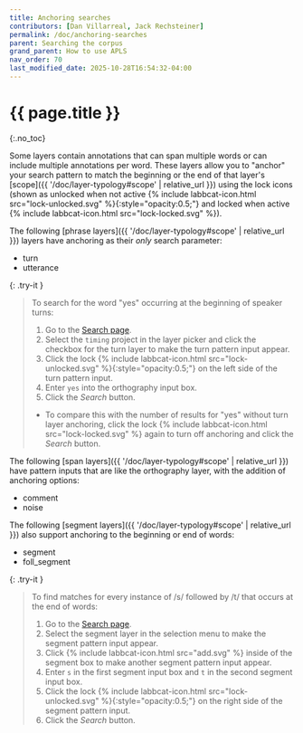 ```yaml
---
title: Anchoring searches
contributors: [Dan Villarreal, Jack Rechsteiner]
permalink: /doc/anchoring-searches
parent: Searching the corpus
grand_parent: How to use APLS
nav_order: 70
last_modified_date: 2025-10-28T16:54:32-04:00
---
```


# {{ page.title }}
{:.no_toc}

Some layers contain annotations that can span multiple words or can include multiple annotations per word.
These layers allow you to "anchor" your search pattern to match the beginning or the end of that layer's [scope]({{ '/doc/layer-typology#scope' | relative_url }}) using the lock icons (shown as unlocked when not active {% include labbcat-icon.html src="lock-unlocked.svg" %}{:style="opacity:0.5;"} and locked when active {% include labbcat-icon.html src="lock-locked.svg" %}).

The following [phrase layers]({{ '/doc/layer-typology#scope' | relative_url }}) layers have anchoring as their _only_ search parameter:
- <span class="layer">turn</span>
- <span class="layer">utterance</span>

{: .try-it }
> To search for the word "yes" occurring at the beginning of speaker turns:
> 1. Go to the [<span class="apls-page">Search</span> page](https://apls.pitt.edu/labbcat/search).
> 1. Select the `timing` project in the layer picker and click the checkbox for the <span class="layer">turn</span> layer to make the turn pattern input appear.
> 1. Click the lock {% include labbcat-icon.html src="lock-unlocked.svg" %}{:style="opacity:0.5;"} on the left side of the turn pattern input.
> 1. Enter `yes` into the orthography input box.
> 1. Click the _Search_ button.
> - To compare this with the number of results for "yes" without <span class="layer">turn</span> layer anchoring, click the lock {% include labbcat-icon.html src="lock-locked.svg" %} again to turn off anchoring and click the _Search_ button.

The following [span layers]({{ '/doc/layer-typology#scope' | relative_url }}) have pattern inputs that are like the <span class="layer">orthography</span> layer, with the addition of anchoring options:
- <span class="layer">comment</span>
- <span class="layer">noise</span>

The following [segment layers]({{ '/doc/layer-typology#scope' | relative_url }}) also support anchoring to the beginning or end of words:
- <span class="layer">segment</span>
- <span class="layer">foll_segment</span>

{: .try-it }
> To find matches for every instance of /s/ followed by /t/ that occurs at the end of words:
> 1. Go to the [<span class="apls-page">Search</span> page](https://apls.pitt.edu/labbcat/search).
> 1. Select the <span class="layer">segment</span> layer in the selection menu to make the <span class="layer">segment</span> pattern input appear.
> 1. Click {% include labbcat-icon.html src="add.svg" %} inside of the segment box to make another segment pattern input appear.
> 1. Enter `s` in the first segment input box and `t` in the second segment input box.
> 1. Click the lock {% include labbcat-icon.html src="lock-unlocked.svg" %}{:style="opacity:0.5;"} on the right side of the segment pattern input.
> 1. Click the _Search_ button.
